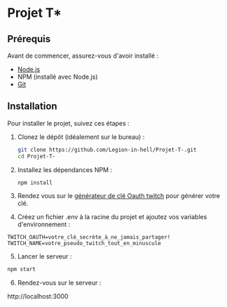 # Projet T\*

## Prérequis

Avant de commencer, assurez-vous d'avoir installé :

- [Node.js](https://nodejs.org/)
- NPM (installé avec Node.js)
- [Git](https://git-scm.com/)

## Installation

Pour installer le projet, suivez ces étapes :

1. Clonez le dépôt (idéalement sur le bureau) :

   ```bash
   git clone https://github.com/Legion-in-hell/Projet-T-.git
   cd Projet-T-
   ```

2. Installez les dépendances NPM :

   ```bash
   npm install
   ```

3. Rendez vous sur le [générateur de clé Oauth twitch](https://twitchapps.com/tmi/) pour générer votre clé.

4. Créez un fichier .env à la racine du projet et ajoutez vos variables d'environnement :

```
TWITCH_OAUTH=votre_clé_secrète_à_ne_jamais_partager!
TWITCH_NAME=votre_pseudo_twitch_tout_en_minuscule

```

5. Lancer le serveur :

```bash
npm start
```

6. Rendez-vous sur le serveur :

http://localhost:3000
